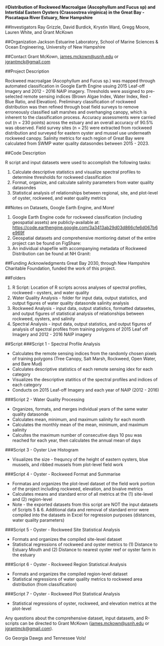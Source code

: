 #**Distribution of Rockweed Macroalgae (Ascophyllum and Fucus sp) and Intertidal Eastern Oysters (Crassostrea virginica) in the Great Bay - Piscataqua River Estuary, New Hampshire**

##Investigators
Ray Grizzle, David Burdick, Krystin Ward, Gregg Moore, Lauren White, and Grant McKown

##Organization 
Jackson Estuarine Laboratory, School of Marine Sciences & Ocean Engineering, University of New Hampshire

##Contact
Grant McKown, james.mckown@usnh.edu or jgrantmck@gmail.com


##Project Description

Rockweed macroalgae (Ascophyllum and Fucus sp.) was mapped through automated classification in Google Earth Engine usuing 2015 Leaf-off Imagery and 2012 - 2016 NAIP imagery. Thresholds were assigned to pre-selected remote sensing indices (Brown Algae Index, Water Index, Red - Blue Ratio, and Elevation). Preliminary classification of rockweed distribution was then refined through boat field surveys to remove erroneously classified salt marshes and overhanging canopy, which is inherent to the classification process. Accuracy assessments were carried out (n = 230 points) across the estuary and an overall accuracy of 90.5% was observed. Field survey sites (n = 25) were extracted from rockweed distribution and surveyed for eastern oyster and mussel use underneath rockweed canopy. Salinity metrics for each region of Great Bay were calculated from SWMP water quality datasondes between 2015 - 2023. 

##Code Description

R script and input datasets were used to accomplish the following tasks:
1) Calculate descriptive statistics and visualize spectral profiles to determine thresholds for rockweed classification
2) Format, organize, and calculate salinity parameters from water quality datasondes
3) Statistical analysis of relationships between regional, site, and plot-level of oyster, rockweed, and water quality metrics

##Notes on Datasets, Google Earth Engine, and More!
1) Google Earth Engine code for rockweed classification (including geospatial assets) are publicly-available at: https://code.earthengine.google.com/3a3413ab29d03d866cfe6d067b6e969f
2) Geospatial datasets and comprehensive montioring datset of the entire project can be found on FigShare:
3) An individual shapefile with accompanying metadata of Rockweed Distribution can be found at NH Granit: 

##Funding Acknowledgments 
Great Bay 2030, through New Hampshire Charitable Foundation, funded the work of this project.


##Folders
1) R Script: Location of R scripts across analyses of spectral profiles, rockweed - oysters, and water quality
2) Water Quality Analysis - folder for input data, output statistics, and output figures of water quality datasonde salinity analysis
3) Rockweed Analysis - input data, output statistics, formatted datasetes, and output figures of statistical analysis of relationships between rockweed, oysters, and salinity
4) Spectral Analysis - input data, output statistics, and output figures of analysis of spectral profiles from training polygons of 2015 Leaf off Imagery and 2012 - 2016 NAIP imagery

##Script
###Script 1 - Spectral Profile Analysis 
- Calculates the remote sensing indices from the randomly chosen pixels of training polygons (Tree Canopy, Salt Marsh, Rockweed, Open Water, and Bare Mud)
- Calculates descriptive statistics of each remote sensing idex for each category
- Visualizes the descriptive statitics of the spectral profiles and indices of each category
- Conducts on 2015 Leaf-off Imagery and each year of NAIP (2012 - 2016)

###Script 2 - Water Quality Processing
- Organizes, formats, and merges individual years of the same water quality datasonde
- Calculates mean, minimum, and maximum salinity for each month
- Calculates the monthly mean of the mean, minimum, and maximum salinity
- Calcultes the maximum number of consecutive days 10 psu was reached for each year, then calculates the annual mean of days

###Script 3 - Oyster Live Histogram
- Visualizes the size - frequncy of the height of eastern oysters, blue mussels, and ribbed mussels from plot-level field work

###Script 4 - Oyster - Rockweed Format and Summarise
- Formatas and organizes the plot-level dataset of the field work portion of the project including rockweed, elevation, and bivalve metrics
- Calculates means and standard error of all metrics at the (1) site-level and (2) region-level
- Note - the exported datasets from this script are NOT the input datasets of Scripts 5 & 6. Additional data and removal of standard error were compiled into the datasets in Excel for regression purposes (distances, water quality parameters)

###Script 5 - Oyster - Rockweed Site Statistical Analysis
- Formats and organizes the compiled site-level dataset
- Statistical regressions of rockweed and oyster metrics to (1) Distance to Estuary Mouth and (2) Distance to nearest oyster reef or oyster farm in the estuary

###Script 6 - Oyster - Rockweed Region Statistical Analysis
- Formats and organizes the compiled region-level dataset
- Statistical regressions of water quality metrics to rockweed area distribution (from classification)

###Script 7 - Oyster - Rockweed Plot Statistical Analysis
- Statistical regressions of oyster, rockweed, and elevation metrics at the plot-level

Any questions about the comprehensive dataset, input datasets, and R-scripts can be directed to Grant McKown (james.mckown@usnh.edu or jgrantmck@gmail.com). 

Go Georgia Dawgs and Tennessee Vols!

